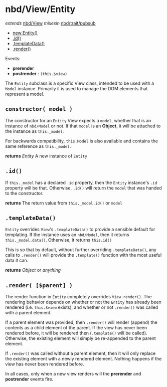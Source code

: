 # nbd/View/Entity
  *extends* [nbd/View](../View.md)
  *mixesin* [nbd/trait/pubsub](../../trait/pubsub.md)

* [new Entity()](#constructor-model-)
* [.id()](#id-)
* [.templateData()](#templatedata-)
* [.render()](#render-parent-)

Events:
* __prerender__
* __postrender__ : `(this.$view)`

The `Entity` subclass is a specific View class, intended to be used with a `Model` instance. Primarily it is used to manage the DOM elements that represent a model.

## `constructor( model )`

The constructor for an `Entity` View expects a `model`, whether that is an instance of `nbd/Model` or not. If that `model` is an **Object**, it will be attached to the instance as `this._model`.

For backwards compatibility, `this.Model` is also available and contains the same reference as `this._model`.

**returns** *Entity* A new instance of `Entity`

## `.id()`

If `this._model` has a declared `.id` property, then the `Entity` instance's `.id` property will be that. Otherwise, `.id()` will return the `model` that was handed to the constructor.

**returns** The return value from `this._model.id()` or `model`

## `.templateData()`

`Entity` overrides `View`'s `.templateData()` to provide a sensible default for templating. If the instance uses an `nbd/Model`, then it returns `this._model.data()`. Otherwise, it returns `this.id()`

This is so that by default, without further overriding `.templateData()`, any calls to `.render()` will provide the `.template()` function with the most useful data it can.

**returns** *Object* or *anything*

## `.render( [$parent] )`

The render function in `Entity` completely overrides `View.render()`. The rendering behavior depends on whether or not the `Entity` has already been rendered (i.e. `this.$view` exists), and whether or not `.render()` was called with a parent element.

If a parent element was provided, then `.render()` will render (append) the contents as a child element of the parent. If the view has never been rendered before, it will be rendered then (`.template()` will be called). Otherwise, the existing element will simply be re-appended to the parent element.

If `.render()` was called without a parent element, then it will only replace the existing element with a newly rendered element. Nothing happens if the view has never been rendered before.

In all cases, only when a new view renders will the **prerender** and **postrender** events fire.
